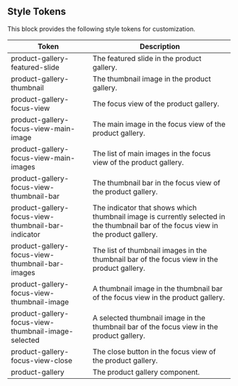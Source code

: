 ## Style Tokens

This block provides the following style tokens for customization.

| **Token**                                           | **Description**                                                                                                                     |
| --------------------------------------------------- | ----------------------------------------------------------------------------------------------------------------------------------- |
| product-gallery-featured-slide                      | The featured slide in the product gallery.                                                                                          |
| product-gallery-thumbnail                           | The thumbnail image in the product gallery.                                                                                         |
| product-gallery-focus-view                          | The focus view of the product gallery.                                                                                              |
| product-gallery-focus-view-main-image               | The main image in the focus view of the product gallery.                                                                            |
| product-gallery-focus-view-main-images              | The list of main images in the focus view of the product gallery.                                                                   |
| product-gallery-focus-view-thumbnail-bar            | The thumbnail bar in the focus view of the product gallery.                                                                         |
| product-gallery-focus-view-thumbnail-bar-indicator  | The indicator that shows which thumbnail image is currently selected in the thumbnail bar of the focus view in the product gallery. |
| product-gallery-focus-view-thumbnail-bar-images     | The list of thumbnail images in the thumbnail bar of the focus view in the product gallery.                                         |
| product-gallery-focus-view-thumbnail-image          | A thumbnail image in the thumbnail bar of the focus view in the product gallery.                                                    |
| product-gallery-focus-view-thumbnail-image-selected | A selected thumbnail image in the thumbnail bar of the focus view in the product gallery.                                           |
| product-gallery-focus-view-close                    | The close button in the focus view of the product gallery.                                                                          |
| product-gallery                                     | The product gallery component.                                                                                                      |
